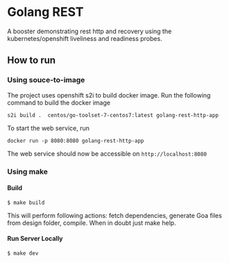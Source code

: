 # Golang REST
A booster demonstrating rest http and recovery using the kubernetes/openshift liveliness and readiness probes.

## How to run
### Using souce-to-image
The project uses openshift s2i to build docker image. Run the following command to build the docker image

` s2i build .  centos/go-toolset-7-centos7:latest golang-rest-http-app `

To start the web service, run

` docker run -p 8080:8080 golang-rest-http-app `

The web service should now be accessible on ` http://localhost:8080 `

### Using make
#### Build
```
$ make build
```
This will perform following actions: fetch dependencies, generate Goa files from design folder, compile. When in doubt just make help.

#### Run Server Locally
```
$ make dev
```
